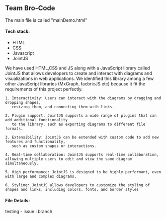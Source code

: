 
## Team Bro-Code 

The main file is called "mainDemo.html" 

#### Tech stack:

* HTML
* CSS
* Javascript
* JointJS

We have used HTML,CSS and JS along with a JavaScript library called JointJS that allows developers to create and interact with diagrams and visualizations in web applications. We identified this library among a few other JavaScript libraries (MxGraph, facbricJS etc) because it fit the requirements of this project perfectly. 

    1. Interactivity: Users can interact with the diagrams by dragging and dropping shapes,
       resizing them, and connecting them with links.

    2. Plugin support: JointJS supports a wide range of plugins that can add additional functionality
       to the library, such as exporting diagrams to different file formats.

    3. Extensibility: JointJS can be extended with custom code to add new features and functionality,
       such as custom shapes or interactions.

    4. Real-time collaboration: JointJS supports real-time collaboration, allowing multiple users to edit and view the same diagram simultaneously.
    
    5. High performance: JointJS is designed to be highly performant, even with large and complex diagrams.
    
    6. Styling: JointJS allows developers to customize the styling of shapes and links, including colors, fonts, and border styles



#### File Details:
testing - issue i branch